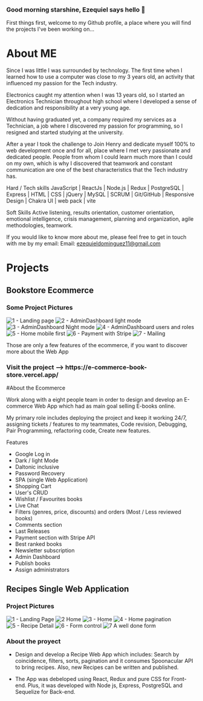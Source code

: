 ### Good morning starshine, Ezequiel says hello 👋

First things first, welcome to my Github profile, a place where you will find the projects I've been working on...

# About ME

Since I was little I was surrounded by technology. The first time when I learned how to use a computer was close to my 3 years old, an activity that influenced my passion for the Tech industry.

Electronics caught my attention when I was 13 years old, so I started an Electronics Technician throughout high school where I developed a sense of dedication and responsibility at a very young age.

Without having graduated yet, a company required my services as a Technician, a job where I discovered my passion for programming, so I resigned and started studying at the university.

After a year I took the challenge to Join Henry and dedicate myself 100% to web development once and for all, place where I met very passionate and dedicated people. People from whom I could learn much more than I could on my own, which is why I discovered that teamwork and constant communication are one of the best characteristics that the Tech industry has.

Hard / Tech skills
JavaScript | ReactJs | Node.js | Redux | PostgreSQL | Express | HTML | CSS | jQuery | MySQL | SCRUM | Git/GitHub | Responsive Design | Chakra UI | web pack | vite

Soft Skills
Active listening, results orientation, customer orientation, emotional intelligence, crisis management, planning and organization, agile methodologies, teamwork.

If you would like to know more about me, please feel free to get in touch with me by my email:
Email: ezequieldominguez11@gmail.com


# Projects

<h2>Bookstore Ecommerce</h2>

<h3>Some Project Pictures</h3>

![1 - Landing page](https://user-images.githubusercontent.com/76882183/184923329-b2d61c56-ef58-46ba-b0cc-c3c67c2daa9e.jpeg)
![2 - AdminDashboard light mode](https://user-images.githubusercontent.com/76882183/184923334-dba4a20a-7e34-422a-a67f-077095e2c71e.jpeg)
![3 - AdminDashboard Night mode](https://user-images.githubusercontent.com/76882183/184923336-3d725eb6-af81-4dd9-8d38-b113e83b38d3.jpeg)
![4 - AdminDashboard users and roles](https://user-images.githubusercontent.com/76882183/184923338-001264c6-b791-4352-8ae0-b0be0330664a.jpeg)
![5 - Home mobile first](https://user-images.githubusercontent.com/76882183/184923340-4c2d848d-dfd6-44aa-b979-9d379681b305.jpeg)
![6 - Payment with Stripe](https://user-images.githubusercontent.com/76882183/184923341-09c6d2a1-215c-4466-b8b5-c951f9c4df31.jpeg)
![7 - Mailing](https://user-images.githubusercontent.com/76882183/184923343-7278196c-be37-4cc6-a5c4-eeac66feeff2.jpeg)


Those are only a few features of the ecommerce, if you want to discover more about the Web App
<h3>Visit the project --> <a>https://e-commerce-book-store.vercel.app/</a></h3>

#About the Ecommerce

Work along with a eight people team in order to design and develop an E-commerce Web App which had as main goal selling E-books online.

My primary role includes deploying the project and keep it working 24/7, assigning tickets / features to my teammates, Code revision, Debugging, Pair Programming, refactoring code, Create new features.

Features
 * Google Log in
 * Dark / light Mode
 * Daltonic inclusive
 * Password Recovery
 * SPA (single Web Application)
 * Shopping Cart
 * User's CRUD
 * Wishlist / Favourites books
 * Live Chat
 * Filters (genres, price, discounts) and orders (Most / Less reviewed books)
 * Comments section
 * Last Releases
 * Payment section with Stripe API
 * Best ranked books
 * Newsletter subscription
 * Admin Dashboard
 * Publish books
 * Assign administrators





<h2>Recipes Single Web Application</h2>
<h3>Project Pictures</h3>

![1 - Landing Page](https://user-images.githubusercontent.com/76882183/184916000-8a94d896-436e-4812-b3ac-658b870bfa58.jpeg)
![2 Home](https://user-images.githubusercontent.com/76882183/184916008-3a5c99bc-c698-46d6-a8a2-f6440d41ec11.jpeg)
![3 - Home](https://user-images.githubusercontent.com/76882183/184916012-6158432b-0315-47a6-a184-2704c531fbb0.jpeg)
![4 - Home pagination](https://user-images.githubusercontent.com/76882183/184916017-a883335e-abbc-4fcf-b106-7e02fa3b8e20.jpeg)
![5 - Recipe Detail](https://user-images.githubusercontent.com/76882183/184916020-1ded4b13-db52-4873-9fdc-4078602a97ba.jpeg)
![6 - Form control](https://user-images.githubusercontent.com/76882183/184916025-68888666-f12f-4d60-8d8f-3387415b93d7.jpeg)
![7 A well done form](https://user-images.githubusercontent.com/76882183/184916028-c955b060-d5d6-4f2a-a9d5-c2252f7d5dfa.jpeg)

<h3>About the proyect</h3>

* Design and develop a Recipe Web App which includes: Search by coincidence, filters, sorts, pagination and it consumes Spoonacular API to bring recipes. Also, new Recipes can be written and published.

* The App was debeloped using React, Redux and pure CSS for Front-end. Plus, it was developed with Node js, Express, PostgreSQL and Sequelize for Back-end.

<!--
**Cocahuana/cocahuana** is a ✨ _special_ ✨ repository because its `README.md` (this file) appears on your GitHub profile.

Here are some ideas to get you started:

- 🔭 I’m currently working on ...
- 🌱 I’m currently learning ...
- 👯 I’m looking to collaborate on ...
- 🤔 I’m looking for help with ...
- 💬 Ask me about ...
- 📫 How to reach me: ...
- 😄 Pronouns: ...
- ⚡ Fun fact: ...
-->

